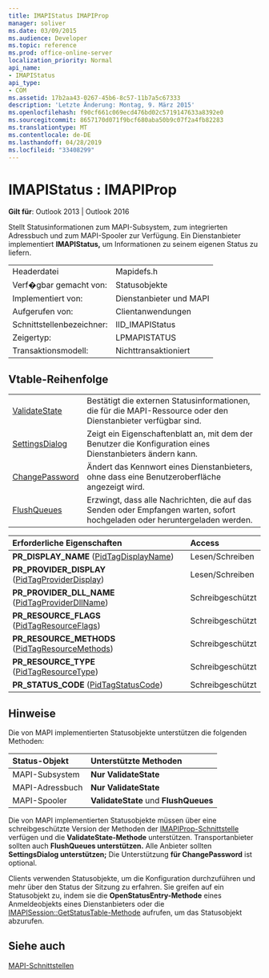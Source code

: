 ```yaml
---
title: IMAPIStatus IMAPIProp
manager: soliver
ms.date: 03/09/2015
ms.audience: Developer
ms.topic: reference
ms.prod: office-online-server
localization_priority: Normal
api_name:
- IMAPIStatus
api_type:
- COM
ms.assetid: 17b2aa43-0267-45b6-8c57-11b7a5c67333
description: 'Letzte Änderung: Montag, 9. März 2015'
ms.openlocfilehash: f90cf661c069ecd476bd02c5719147633a8392e0
ms.sourcegitcommit: 8657170d071f9bcf680aba50b9c07f2a4fb82283
ms.translationtype: MT
ms.contentlocale: de-DE
ms.lasthandoff: 04/28/2019
ms.locfileid: "33408299"
---
```

# <a name="imapistatus--imapiprop"></a>IMAPIStatus : IMAPIProp

  
  
**Gilt für**: Outlook 2013 | Outlook 2016 
  
Stellt Statusinformationen zum MAPI-Subsystem, zum integrierten Adressbuch und zum MAPI-Spooler zur Verfügung. Ein Dienstanbieter implementiert **IMAPIStatus,** um Informationen zu seinem eigenen Status zu liefern. 
  
|||
|:-----|:-----|
|Headerdatei  <br/> |Mapidefs.h  <br/> |
|Verf�gbar gemacht von:  <br/> |Statusobjekte  <br/> |
|Implementiert von:  <br/> |Dienstanbieter und MAPI  <br/> |
|Aufgerufen von:  <br/> |Clientanwendungen  <br/> |
|Schnittstellenbezeichner:  <br/> |IID_IMAPIStatus  <br/> |
|Zeigertyp:  <br/> |LPMAPISTATUS  <br/> |
|Transaktionsmodell:  <br/> |Nichttransaktioniert  <br/> |
   
## <a name="vtable-order"></a>Vtable-Reihenfolge

|||
|:-----|:-----|
|[ValidateState](imapistatus-validatestate.md) <br/> |Bestätigt die externen Statusinformationen, die für die MAPI-Ressource oder den Dienstanbieter verfügbar sind.  <br/> |
|[SettingsDialog](imapistatus-settingsdialog.md) <br/> |Zeigt ein Eigenschaftenblatt an, mit dem der Benutzer die Konfiguration eines Dienstanbieters ändern kann.  <br/> |
|[ChangePassword](imapistatus-changepassword.md) <br/> |Ändert das Kennwort eines Dienstanbieters, ohne dass eine Benutzeroberfläche angezeigt wird.  <br/> |
|[FlushQueues](imapistatus-flushqueues.md) <br/> |Erzwingt, dass alle Nachrichten, die auf das Senden oder Empfangen warten, sofort hochgeladen oder heruntergeladen werden.  <br/> |
   
|**Erforderliche Eigenschaften**|**Access**|
|:-----|:-----|
|**PR_DISPLAY_NAME** ([PidTagDisplayName](pidtagdisplayname-canonical-property.md))  <br/> |Lesen/Schreiben  <br/> |
|**PR_PROVIDER_DISPLAY** ([PidTagProviderDisplay](pidtagproviderdisplay-canonical-property.md))  <br/> |Lesen/Schreiben  <br/> |
|**PR_PROVIDER_DLL_NAME** ([PidTagProviderDllName](pidtagproviderdllname-canonical-property.md))  <br/> |Schreibgeschützt  <br/> |
|**PR_RESOURCE_FLAGS** ([PidTagResourceFlags](pidtagresourceflags-canonical-property.md))  <br/> |Schreibgeschützt  <br/> |
|**PR_RESOURCE_METHODS** ([PidTagResourceMethods](pidtagresourcemethods-canonical-property.md))  <br/> |Schreibgeschützt  <br/> |
|**PR_RESOURCE_TYPE** ([PidTagResourceType](pidtagresourcetype-canonical-property.md))  <br/> |Schreibgeschützt  <br/> |
|**PR_STATUS_CODE** ([PidTagStatusCode](pidtagstatuscode-canonical-property.md))  <br/> |Schreibgeschützt  <br/> |
   
## <a name="remarks"></a>Hinweise

Die von MAPI implementierten Statusobjekte unterstützen die folgenden Methoden:
  
|**Status-Objekt**|**Unterstützte Methoden**|
|:-----|:-----|
|MAPI-Subsystem  <br/> |**Nur ValidateState**  <br/> |
|MAPI-Adressbuch  <br/> |**Nur ValidateState**  <br/> |
|MAPI-Spooler  <br/> |**ValidateState** und **FlushQueues** <br/> |
   
Die von MAPI implementierten Statusobjekte müssen über eine schreibgeschützte Version der Methoden der [IMAPIProp-Schnittstelle](imapipropiunknown.md) verfügen und die **ValidateState-Methode** unterstützen. Transportanbieter sollten auch **FlushQueues unterstützen.** Alle Anbieter sollten **SettingsDialog unterstützen;** Die Unterstützung **für ChangePassword** ist optional. 
  
Clients verwenden Statusobjekte, um die Konfiguration durchzuführen und mehr über den Status der Sitzung zu erfahren. Sie greifen auf ein Statusobjekt zu, indem sie die **OpenStatusEntry-Methode** eines Anmeldeobjekts eines Dienstanbieters oder die [IMAPISession::GetStatusTable-Methode](imapisession-getstatustable.md) aufrufen, um das Statusobjekt abzurufen. 
  
## <a name="see-also"></a>Siehe auch



[MAPI-Schnittstellen](mapi-interfaces.md)

